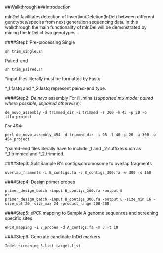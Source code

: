 ##Walkthrough
###Introduction

mInDel facilitates detection of Insertion/Deletion(InDel) between different genotypes/species from next generation sequencing data. In this walkthrough the main functionality of mInDel will be demonstrated by mining the InDel of two genotypes.

####Step1: Pre-processing
Single
```
sh trim_single.sh
```
Paired-end
```
sh trim_paired.sh
```
*input files literally must be formatted by Fastq.

\*_1.fastq and \*_2.fastq represent paired-end type.

####Step2: *De novo* assembly
For illumina (*supported mix mode: paired where possible, unpaired otherwise*):
```
de_novo_assembly -d trimmed_dir -i trimmed -s 300 -k 45 -p 20 -o illu_project
```
For 454:
```
perl de_novo_assembly_454 -d trimmed_dir -i 95 -l 40 -p 20 -a 300 -o 454_project
```

\*paired-end files literally have to include _1 and _2 suffixes such as \*_1.trimmed and \*_2.trimmed.


####Step3: Split Sample B's contigs/chromosome to overlap fragments
```
overlap_framents -i B_contigs.fa -o B_contigs_300.fa -w 300 -s 150
```

####Step4: Design primer probes
```
primer_design_batch -input B_contigs_300.fa -output B
or
primer_design_batch -input B_contigs_300.fa -output B -size_min 16 -size_opt 20 -size_max 24 -product_range 200-400
```

####Step5: ePCR mapping to Sample A genome sequences and screening specific sites
```
ePCR_mapping -i B_probes -d A_contigs.fa -m 3 -t 10
```

####Step6: Generate candidate InDel markers
```
Indel_screening B.list target.list
```
